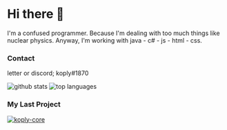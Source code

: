 # Hi there 👋

I'm a confused programmer. Because I'm dealing with too much things like nuclear physics. Anyway, I'm working with java - c# - js - html - css.

### Contact
letter or discord; koply#1870

![github stats](https://github-readme-stats.vercel.app/api?username=musabrt&show_icons=true&&line_height=27)
![top languages](https://github-readme-stats.vercel.app/api/top-langs/?username=musabrt&show_icons=true)

### My Last Project

[![koply-core](https://github-readme-stats.vercel.app/api/pin/?username=musabrt&repo=koply-core)](https://github.com/musabrt/koply-core)

<!--
**MusaBrt/MusaBrt** is a ✨ _special_ ✨ repository because its `README.md` (this file) appears on your GitHub profile.

Here are some ideas to get you started:

- 🔭 I’m currently working on yks
- 🌱 I’m currently learning math
- 👯 I’m looking to collaborate on nothing
- 🤔 I’m looking for help with nothinhg
- 💬 Ask me about everything
- 📫 How to reach me: with a famous way like a message
- ⚡ Fun fact: idk
-->

